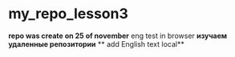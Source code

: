 # my_repo_lesson3

**repo was create on 25 of november**
eng test in browser
**изучаем удаленные репозитории**
** add English text local**
